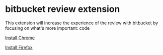# bitbucket review extension

This extension will increase the experience of the review with bitbucket by focusing on what's more important: code

[Install Chrome](https://github.com/fonsecas72/bitbucket-review-extension/releases/download/0.0.1/bitbucket-review-extension.crx)

[Install Firefox](https://github.com/fonsecas72/bitbucket-review-extension/releases/download/0.0.1/bitbucket-review-extension.xpi)
